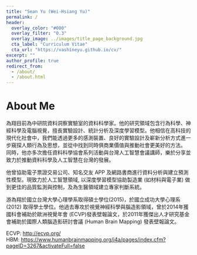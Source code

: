 ```yaml
---
title: "Sean Yu (Wei-Hsiang Yu)"
permalink: /
header:
  overlay_color: "#000"
  overlay_filter: "0.3"
  overlay_image: ../images/title_page_background.jpg
  cta_label: "Curriculum Vitae"
  cta_url: "https://vashineyu.github.io/cv/"
excerpt: ""
author_profile: true
redirect_from: 
  - /about/
  - /about.html
---
```


About Me
=====
為翔目前為中研院資料洞察實驗室的資料科學家。他的研究領域包含行為科學、神經科學及電腦視覺，擅長實驗設計、統計分析及深度學習模型。他相信在高科技的現代化社會中，我們能透過更多的感測裝置、良好的實驗設計及嶄新分析方式進一步窺探人類行為及思想，並從中找到同時俱商業價值與推動社會更美好的方法。 同時，他亦多次擔任資料科學協會系列活動與台灣人工智慧會議講師，樂於分享並致力於推動資料科學及人工智慧在台灣的發展。

他曾協助電子票證交易公司、知名交友 APP 及網路書商進行資料分析與建立預測性模型。現致力於人工智慧領域, 以深度學習模型協助製造業 (如材料與電子業) 做到更佳的品質監測與控制，及為生醫領域建立專家判斷系統。

游為翔於國立台灣大學心理學系取得碩士學位(2015)，於國立成功大學心理系(2012) 取得學士學位。他過去專攻於視覺神經科學與腦造影領域，曾於2014年獲國科會補助於歐洲視覺年會 (ECVP)發表壁報論文，於2011年獲傑出人才研究基金會補助於國際人類腦造影研討會議 (Human Brain Mapping) 發表壁報論文。

ECVP: http://ecvp.org/  <br>
HBM: https://www.humanbrainmapping.org/i4a/pages/index.cfm?pageID=3267&activateFull=false

